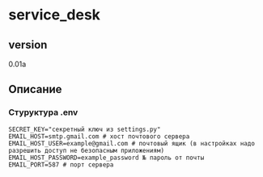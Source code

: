 # service_desk
## version
0.01a
## Описание
### Стуруктура .env
```
SECRET_KEY="секретный ключ из settings.py"
EMAIL_HOST=smtp.gmail.com # хост почтового сервера
EMAIL_HOST_USER=example@gmail.com # почтовый ящик (в настройках надо разрешить доступ не безопасным приложениям)
EMAIL_HOST_PASSWORD=example_password № пароль от почты
EMAIL_PORT=587 # порт сервера
```
